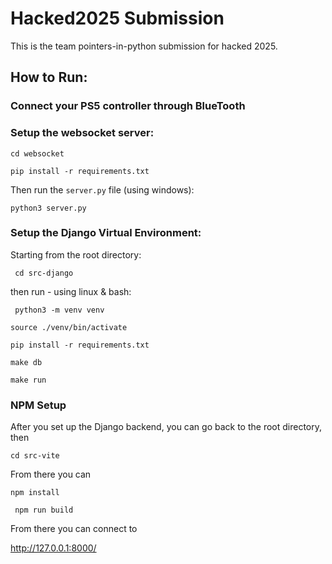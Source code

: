 # Hacked2025 Submission

This is the team pointers-in-python submission for hacked 2025.

## How to Run:

### Connect your PS5 controller through BlueTooth

### Setup the websocket server:
```cd websocket```

```pip install -r requirements.txt```

Then run the `server.py` file (using windows):

`python3 server.py`

### Setup the Django Virtual Environment:

Starting from the root directory: 

``` cd src-django```

then run - using linux & bash:

``` python3 -m venv venv```

```source ./venv/bin/activate```

```pip install -r requirements.txt```

``make db``

``make run``


### NPM Setup

After you set up the Django backend, you can go back to the root directory, then

```cd src-vite```

From there you can 

``npm install``

`` npm run build``

From there you can connect to 

http://127.0.0.1:8000/


